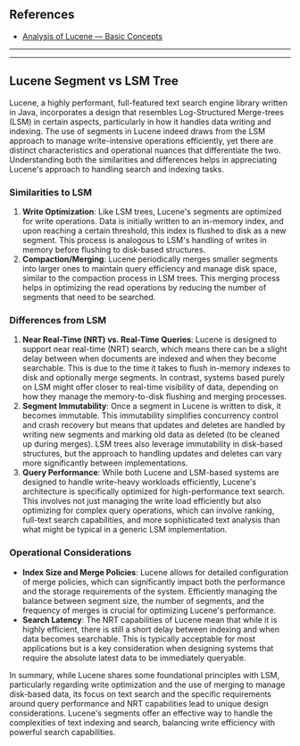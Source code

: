 ## References
- [Analysis of Lucene — Basic Concepts](https://alibaba-cloud.medium.com/analysis-of-lucene-basic-concepts-5ff5d8b90a53)

----
----

## Lucene Segment vs LSM Tree

Lucene, a highly performant, full-featured text search engine library written in Java, incorporates a design that resembles Log-Structured Merge-trees (LSM) in certain aspects, particularly in how it handles data writing and indexing. The use of segments in Lucene indeed draws from the LSM approach to manage write-intensive operations efficiently, yet there are distinct characteristics and operational nuances that differentiate the two. Understanding both the similarities and differences helps in appreciating Lucene's approach to handling search and indexing tasks.

### Similarities to LSM

1. **Write Optimization**: Like LSM trees, Lucene's segments are optimized for write operations. Data is initially written to an in-memory index, and upon reaching a certain threshold, this index is flushed to disk as a new segment. This process is analogous to LSM's handling of writes in memory before flushing to disk-based structures.
2. **Compaction/Merging**: Lucene periodically merges smaller segments into larger ones to maintain query efficiency and manage disk space, similar to the compaction process in LSM trees. This merging process helps in optimizing the read operations by reducing the number of segments that need to be searched.

### Differences from LSM

1. **Near Real-Time (NRT) vs. Real-Time Queries**: Lucene is designed to support near real-time (NRT) search, which means there can be a slight delay between when documents are indexed and when they become searchable. This is due to the time it takes to flush in-memory indexes to disk and optionally merge segments. In contrast, systems based purely on LSM might offer closer to real-time visibility of data, depending on how they manage the memory-to-disk flushing and merging processes.
2. **Segment Immutability**: Once a segment in Lucene is written to disk, it becomes immutable. This immutability simplifies concurrency control and crash recovery but means that updates and deletes are handled by writing new segments and marking old data as deleted (to be cleaned up during merges). LSM trees also leverage immutability in disk-based structures, but the approach to handling updates and deletes can vary more significantly between implementations.
3. **Query Performance**: While both Lucene and LSM-based systems are designed to handle write-heavy workloads efficiently, Lucene's architecture is specifically optimized for high-performance text search. This involves not just managing the write load efficiently but also optimizing for complex query operations, which can involve ranking, full-text search capabilities, and more sophisticated text analysis than what might be typical in a generic LSM implementation.

### Operational Considerations

- **Index Size and Merge Policies**: Lucene allows for detailed configuration of merge policies, which can significantly impact both the performance and the storage requirements of the system. Efficiently managing the balance between segment size, the number of segments, and the frequency of merges is crucial for optimizing Lucene's performance.
- **Search Latency**: The NRT capabilities of Lucene mean that while it is highly efficient, there is still a short delay between indexing and when data becomes searchable. This is typically acceptable for most applications but is a key consideration when designing systems that require the absolute latest data to be immediately queryable.

In summary, while Lucene shares some foundational principles with LSM, particularly regarding write optimization and the use of merging to manage disk-based data, its focus on text search and the specific requirements around query performance and NRT capabilities lead to unique design considerations. Lucene's segments offer an effective way to handle the complexities of text indexing and search, balancing write efficiency with powerful search capabilities.